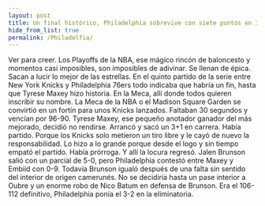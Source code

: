 ```yaml
---
layout: post
title: Un final histórico, Philadelphia sobrevive con siete puntos en 30 segundos de Maxey
hide_from_list: true
permalink: /Philadelfia/
---
```

Ver para creer. Los Playoffs de la NBA, ese mágico rincón de baloncesto y momentos casi imposibles, son imposibles de adivinar. 
Se llenan de épica. Sacan a lucir lo mejor de las estrellas. 
En el quinto partido de la serie entre New York Knicks y Philadelphia 76ers todo indicaba que habría un fin, hasta que Tyrese Maxey hizo historia. En la Meca, allí donde todos quieren inscribir su nombre.
La Meca de la NBA o el Madison Square Garden se convirtió en un fortín para unos Knicks lanzados. Faltaban 30 segundos y vencían por 96-90. Tyrese Maxey, ese pequeño anotador ganador del más mejorado, decidió no rendirse. Arrancó y sacó un 3+1 en carrera. Había partido. Porque los Knicks solo metieron un tiro libre y le cayó de nuevo la responsabilidad. Lo hizo a lo grande porque desde el logo y sin tiempo empató el partido.
Había prórroga. Y allí la locura regresó. Jalen Brunson salió con un parcial de 5-0, pero Philadelphia contestó entre Maxey y Embiid con 0-9. Todavía Brunson igualó después de una falta sin sentido del interior de origen camerunés. No se decidiría hasta un pase interior a Oubre y un enorme robo de Nico Batum en defensa de Brunson. Era el 106-112 definitivo, Philadelphia ponía el 3-2 en la eliminatoria.
